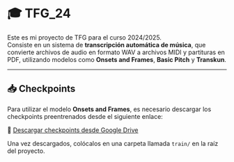 # 🎓 TFG_24

Este es mi proyecto de TFG para el curso 2024/2025.  
Consiste en un sistema de **transcripción automática de música**, que convierte archivos de audio en formato WAV a archivos MIDI y partituras en PDF, utilizando modelos como **Onsets and Frames**, **Basic Pitch** y **Transkun**.

---

## 📥 Checkpoints

Para utilizar el modelo **Onsets and Frames**, es necesario descargar los checkpoints preentrenados desde el siguiente enlace:

🔗 [Descargar checkpoints desde Google Drive](https://drive.google.com/drive/folders/1q46pKltP6SYUwvd41iwMe8vvs9IPBkn4?usp=sharing)

Una vez descargados, colócalos en una carpeta llamada `train/` en la raíz del proyecto.
